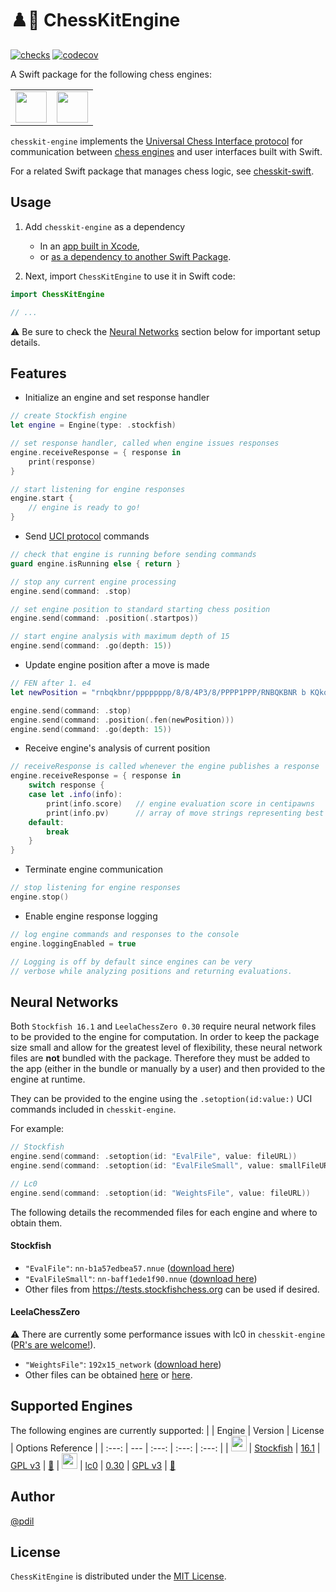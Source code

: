# ♟️🤖 ChessKitEngine

[![checks](https://github.com/chesskit-app/chesskit-engine/actions/workflows/checks.yaml/badge.svg)](https://github.com/chesskit-app/chesskit-engine/actions/workflows/checks.yaml) [![codecov](https://codecov.io/github/chesskit-app/chesskit-engine/branch/master/graph/badge.svg?token=TDS6QOD25U)](https://codecov.io/gh/chesskit-app/chesskit-engine)

A Swift package for the following chess engines:

<table>
    <tr>
        <td valign="center">
            <a href="https://stockfishchess.org"><img src="https://stockfishchess.org/images/logo/icon_512x512.png" width="50" /></a>
        </td>
        <td valign="center">
            <a href="https://lczero.org"><img src="https://lczero.org/images/logo.svg" width="50" /></a>
        </td>
    </tr>
</table>

`chesskit-engine` implements the [Universal Chess Interface protocol](https://backscattering.de/chess/uci/2006-04.txt) for communication between [chess engines](https://en.wikipedia.org/wiki/Chess_engine) and user interfaces built with Swift.

For a related Swift package that manages chess logic, see [chesskit-swift](https://github.com/chesskit-app/chesskit-swift).

## Usage

1. Add `chesskit-engine` as a dependency
	* In an [app built in Xcode](https://developer.apple.com/documentation/xcode/adding-package-dependencies-to-your-app),
	* or [as a dependency to another Swift Package](https://www.swift.org/documentation/package-manager/#importing-dependencies).

2. Next, import `ChessKitEngine` to use it in Swift code:
``` swift
import ChessKitEngine

// ...

```

⚠️ Be sure to check the [Neural Networks](https://github.com/chesskit-app/chesskit-engine/tree/master?tab=readme-ov-file#neural-networks) section below for important setup details.

## Features

* Initialize an engine and set response handler
``` swift
// create Stockfish engine
let engine = Engine(type: .stockfish)

// set response handler, called when engine issues responses
engine.receiveResponse = { response in
    print(response)
}

// start listening for engine responses
engine.start {
    // engine is ready to go!
}
```

* Send [UCI protocol](https://backscattering.de/chess/uci/2006-04.txt) commands
``` swift
// check that engine is running before sending commands
guard engine.isRunning else { return }

// stop any current engine processing
engine.send(command: .stop)

// set engine position to standard starting chess position
engine.send(command: .position(.startpos))

// start engine analysis with maximum depth of 15
engine.send(command: .go(depth: 15))
```

* Update engine position after a move is made
``` swift
// FEN after 1. e4
let newPosition = "rnbqkbnr/pppppppp/8/8/4P3/8/PPPP1PPP/RNBQKBNR b KQkq e3 0 1"

engine.send(command: .stop)
engine.send(command: .position(.fen(newPosition)))
engine.send(command: .go(depth: 15))
```

* Receive engine's analysis of current position
``` swift
// receiveResponse is called whenever the engine publishes a response
engine.receiveResponse = { response in
    switch response {
    case let .info(info):
        print(info.score)   // engine evaluation score in centipawns
        print(info.pv)      // array of move strings representing best line
    default:
        break
    }
}
```

* Terminate engine communication
``` swift
// stop listening for engine responses
engine.stop()
```

* Enable engine response logging
``` swift
// log engine commands and responses to the console
engine.loggingEnabled = true

// Logging is off by default since engines can be very
// verbose while analyzing positions and returning evaluations.
```

## Neural Networks
Both `Stockfish 16.1` and `LeelaChessZero 0.30` require neural network files to be provided to the engine for computation.
In order to keep the package size small and allow for the greatest level of flexibility, these neural network files are **not** bundled with the package. Therefore they must be added to the app (either in the bundle or manually by a user) and then provided to the engine at runtime.

They can be provided to the engine using the `.setoption(id:value:)` UCI commands included in `chesskit-engine`.

For example:
``` swift
// Stockfish
engine.send(command: .setoption(id: "EvalFile", value: fileURL))
engine.send(command: .setoption(id: "EvalFileSmall", value: smallFileURL))

// Lc0
engine.send(command: .setoption(id: "WeightsFile", value: fileURL))
```

The following details the recommended files for each engine and where to obtain them.

#### Stockfish
* `"EvalFile"`: `nn-b1a57edbea57.nnue` ([download here](https://tests.stockfishchess.org/nns?network_name=b1a57edbea57&user=))
* `"EvalFileSmall"`: `nn-baff1ede1f90.nnue` ([download here](https://tests.stockfishchess.org/nns?network_name=baff1ede1f90&user=))
* Other files from https://tests.stockfishchess.org can be used if desired.

#### LeelaChessZero
⚠️ There are currently some performance issues with lc0 in `chesskit-engine` ([PR's are welcome!](https://github.com/chesskit-app/chesskit-engine/compare)).
* `"WeightsFile"`: `192x15_network` ([download here](https://github.com/chesskit-app/chesskit-engine/tree/0f11891b3c053e12d04c2e9c9d294c4404b006c3/Tests/ChessKitEngineTests/EngineTests/Resources))
* Other files can be obtained [here](https://lczero.org/play/bestnets/) or [here](https://training.lczero.org/networks/).

## Supported Engines

The following engines are currently supported:
| | Engine  | Version | License | Options Reference |
| :---: | --- | :---: | :---: | :---: |
| <img src="https://stockfishchess.org/images/logo/icon_512x512.png" width="25" /> | [Stockfish](https://stockfishchess.org) | [16.1](https://github.com/official-stockfish/Stockfish/tree/sf_16.1) | [GPL v3](https://github.com/official-stockfish/Stockfish/blob/sf_16.1/Copying.txt) | [🔗](https://github.com/official-stockfish/Stockfish/wiki/UCI-&-Commands#setoption)
| <img src="https://lczero.org/images/logo.svg" width="25" /> | [lc0](https://lczero.org) | [0.30](https://github.com/LeelaChessZero/lc0/tree/v0.30.0) | [GPL v3](https://github.com/LeelaChessZero/lc0/blob/v0.30.0/COPYING) | [🔗](https://github.com/LeelaChessZero/lc0/wiki/Lc0-options)

## Author

[@pdil](https://github.com/pdil)

## License

`ChessKitEngine` is distributed under the [MIT License](https://github.com/chesskit-app/chesskit-engine/blob/master/LICENSE).
